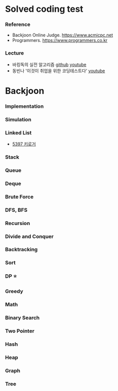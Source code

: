 # Solved coding test

### Reference
- Backjoon Online Judge. https://www.acmicpc.net
- Programmers. https://www.programmers.co.kr

### Lecture
- 바킹독의 실전 알고리즘
[github](https://github.com/encrypted-def/basic-algo-lecture/blob/master/workbook.md)
[youtube](https://www.youtube.com/watch?v=LcOIobH7ues&list=PLtqbFd2VIQv4O6D6l9HcD732hdrnYb6CY)
- 동빈나 '이것이 취업을 위한 코딩테스트다'
[youtube](https://www.youtube.com/watch?v=m-9pAwq1o3w&list=PLRx0vPvlEmdAghTr5mXQxGpHjWqSz0dgC)

# Backjoon
### Implementation
### Simulation
### Linked List
- [5397 키로거](https://github.com/jkl7142/coding-test/blob/main/Backjoon/Linked-List/5397_keylogger.cpp)
### Stack
### Queue
### Deque
### Brute Force
### DFS, BFS
### Recursion
### Divide and Conquer
### Backtracking
### Sort
### DP :star:
### Greedy
### Math
### Binary Search
### Two Pointer
### Hash
### Heap
### Graph
### Tree